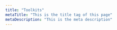 ```yaml
---
title: "Toolkits"
metaTitle: "This is the title tag of this page"
metaDescription: "This is the meta description"
---
```


